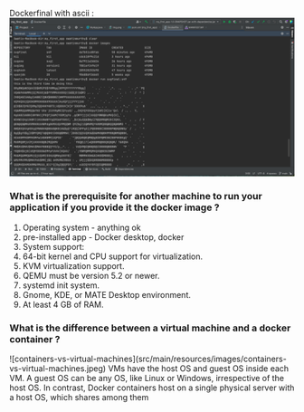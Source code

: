 Dockerfinal with ascii :
![dockerfinalwithascii](src/main/resources/images/dockerfinalwithascii.png)

<h3>What is the prerequisite for another machine to run your application if you provide it the docker image ?<br/></h3>
<ol>
<li>Operating system - anything ok <br/>
<li>pre-installed app - Docker desktop, docker<br/>
<li>System support:<br/>
<li>64-bit kernel and CPU support for virtualization.<br/>
<li>KVM virtualization support. <br/>
<li>QEMU must be version 5.2 or newer. <br/>
<li>systemd init system.<br/>
<li>Gnome, KDE, or MATE Desktop environment. <br/>
<li>At least 4 GB of RAM.<br/>
</ol>


<h3>What is the difference between a virtual machine and a docker container ?
</h3>
![containers-vs-virtual-machines](src/main/resources/images/containers-vs-virtual-machines.jpeg)
VMs have the host OS and guest OS inside each VM. A guest OS can be any OS, like Linux or Windows, irrespective of the host OS. In contrast, Docker containers host on a single physical server with a host OS, which shares among them